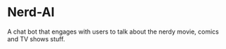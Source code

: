 # Nerd-AI
A chat bot that engages with users to talk about the nerdy movie, comics and TV shows stuff.
